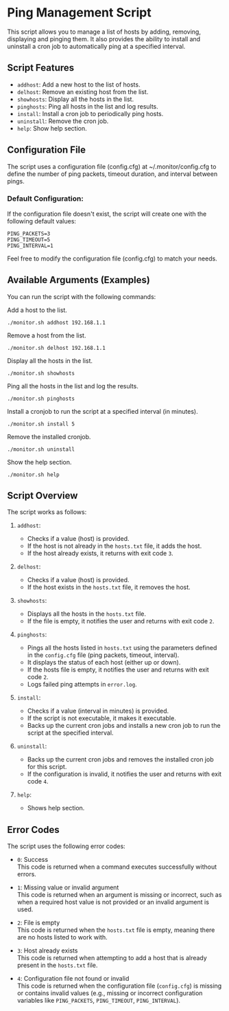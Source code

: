 # Ping Management Script

This script allows you to manage a list of hosts by adding, removing, displaying and pinging them. It also provides the ability to install and uninstall a cron job to automatically ping at a specified interval.

## Script Features

-   `addhost`: Add a new host to the list of hosts.
-   `delhost`: Remove an existing host from the list.
-   `showhosts`: Display all the hosts in the list.
-   `pinghosts`: Ping all hosts in the list and log results.
-   `install`: Install a cron job to periodically ping hosts.
-   `uninstall`: Remove the cron job.
-   `help`: Show help section.

## Configuration File

The script uses a configuration file (config.cfg) at ~/.monitor/config.cfg to define the number of ping packets, timeout duration, and interval between pings.

### Default Configuration:

If the configuration file doesn't exist, the script will create one with the following default values:

```
PING_PACKETS=3
PING_TIMEOUT=5
PING_INTERVAL=1
```

Feel free to modify the configuration file (config.cfg) to match your needs.

## Available Arguments (Examples)

You can run the script with the following commands:

Add a host to the list.

```shell
./monitor.sh addhost 192.168.1.1
```

Remove a host from the list.

```shell
./monitor.sh delhost 192.168.1.1
```

Display all the hosts in the list.

```shell
./monitor.sh showhosts
```

Ping all the hosts in the list and log the results.

```shell
./monitor.sh pinghosts
```

Install a cronjob to run the script at a specified interval (in minutes).

```shell
./monitor.sh install 5
```

Remove the installed cronjob.

```shell
./monitor.sh uninstall
```

Show the help section.

```shell
./monitor.sh help
```

## Script Overview

The script works as follows:

1. `addhost`:

    - Checks if a value (host) is provided.
    - If the host is not already in the `hosts.txt` file, it adds the host.
    - If the host already exists, it returns with exit code `3`.

2. `delhost`:

    - Checks if a value (host) is provided.
    - If the host exists in the `hosts.txt` file, it removes the host.

3. `showhosts`:

    - Displays all the hosts in the `hosts.txt` file.
    - If the file is empty, it notifies the user and returns with exit code `2`.

4. `pinghosts`:

    - Pings all the hosts listed in `hosts.txt` using the parameters defined in the `config.cfg` file (ping packets, timeout, interval).
    - It displays the status of each host (either up or down).
    - If the hosts file is empty, it notifies the user and returns with exit code `2`.
    - Logs failed ping attempts in `error.log`.

5. `install`:

    - Checks if a value (interval in minutes) is provided.
    - If the script is not executable, it makes it executable.
    - Backs up the current cron jobs and installs a new cron job to run the script at the specified interval.

6. `uninstall`:

    - Backs up the current cron jobs and removes the installed cron job for this script.
    - If the configuration is invalid, it notifies the user and returns with exit code `4`.

7. `help`:

    - Shows help section.

## Error Codes

The script uses the following error codes:

-   `0`: Success  
    This code is returned when a command executes successfully without errors.

-   `1`: Missing value or invalid argument  
    This code is returned when an argument is missing or incorrect, such as when a required host value is not provided or an invalid argument is used.

-   `2`: File is empty  
    This code is returned when the `hosts.txt` file is empty, meaning there are no hosts listed to work with.

-   `3`: Host already exists  
    This code is returned when attempting to add a host that is already present in the `hosts.txt` file.

-   `4`: Configuration file not found or invalid  
    This code is returned when the configuration file (`config.cfg`) is missing or contains invalid values (e.g., missing or incorrect configuration variables like `PING_PACKETS`, `PING_TIMEOUT`, `PING_INTERVAL`).
